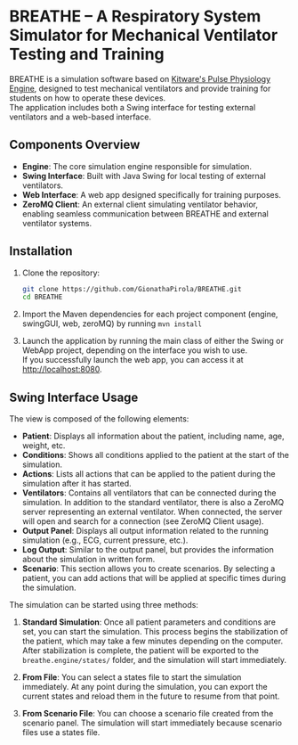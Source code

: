 # BREATHE – A Respiratory System Simulator for Mechanical Ventilator Testing and Training

BREATHE is a simulation software based on [Kitware's Pulse Physiology Engine](https://gitlab.kitware.com/physiology/engine), designed to test mechanical ventilators and provide training for students on how to operate these devices.  
The application includes both a Swing interface for testing external ventilators and a web-based interface.

## Components Overview
- **Engine**: The core simulation engine responsible for simulation.
- **Swing Interface**: Built with Java Swing for local testing of external ventilators.
- **Web Interface**: A web app designed specifically for training purposes.
- **ZeroMQ Client**: An external client simulating ventilator behavior, enabling seamless communication between BREATHE and external ventilator systems.

## Installation

1. Clone the repository:

   ```bash
   git clone https://github.com/GionathaPirola/BREATHE.git
   cd BREATHE
   
2. Import the Maven dependencies for each project component (engine, swingGUI, web, zeroMQ) by running `mvn install`
3. Launch the application by running the main class of either the Swing or WebApp project, depending on the interface you wish to use.  
If you successfully launch the web app, you can access it at [http://localhost:8080](http://localhost:8080).


## Swing Interface Usage

The view is composed of the following elements:

- **Patient**: Displays all information about the patient, including name, age, weight, etc.
- **Conditions**: Shows all conditions applied to the patient at the start of the simulation.
- **Actions**: Lists all actions that can be applied to the patient during the simulation after it has started.
- **Ventilators**: Contains all ventilators that can be connected during the simulation. In addition to the standard ventilator, there is also a ZeroMQ server representing an external ventilator. When connected, the server will open and search for a connection (see ZeroMQ Client usage).
- **Output Panel**: Displays all output information related to the running simulation (e.g., ECG, current pressure, etc.).
- **Log Output**: Similar to the output panel, but provides the information about the simulation in written form.
- **Scenario**: This section allows you to create scenarios. By selecting a patient, you can add actions that will be applied at specific times during the simulation.

The simulation can be started using three methods:

1. **Standard Simulation**: Once all patient parameters and conditions are set, you can start the simulation. This process begins the stabilization of the patient, which may take a few minutes depending on the computer. After stabilization is complete, the patient will be exported to the `breathe.engine/states/` folder, and the simulation will start immediately.
   
2. **From File**: You can select a states file to start the simulation immediately. At any point during the simulation, you can export the current states and reload them in the future to resume from that point.

3. **From Scenario File**: You can choose a scenario file created from the scenario panel. The simulation will start immediately because scenario files use a states file.
